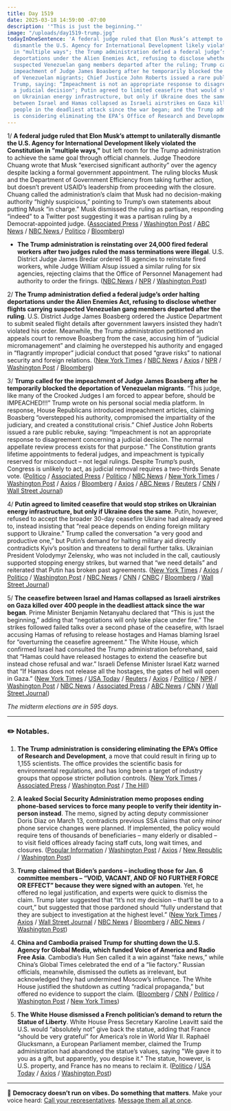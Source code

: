 ```yaml
---
title: Day 1519
date: 2025-03-18 14:59:00 -07:00
description: '"This is just the beginning."'
image: "/uploads/day1519-trump.jpg"
todayInOneSentence: 'A federal judge ruled that Elon Musk’s attempt to unilaterally
  dismantle the U.S. Agency for International Development likely violated the Constitution
  in "multiple ways"; the Trump administration defied a federal judge’s order halting
  deportations under the Alien Enemies Act, refusing to disclose whether flights carrying
  suspected Venezuelan gang members departed after the ruling; Trump called for the
  impeachment of Judge James Boasberg after he temporarily blocked the deportation
  of Venezuelan migrants; Chief Justice John Roberts issued a rare public rebuke of
  Trump, saying: “Impeachment is not an appropriate response to disagreement concerning
  a judicial decision"; Putin agreed to limited ceasefire that would stop strikes
  on Ukrainian energy infrastructure, but only if Ukraine does the same; the ceasefire
  between Israel and Hamas collapsed as Israeli airstrikes on Gaza killed over 400
  people in the deadliest attack since the war began; and the Trump administration
  is considering eliminating the EPA’s Office of Research and Development.'
---
```


1/ **A federal judge ruled that Elon Musk’s attempt to unilaterally dismantle the U.S. Agency for International Development likely violated the Constitution in "multiple ways,"** but left room for the Trump administration to achieve the same goal through official channels. Judge Theodore Chuang wrote that Musk “exercised significant authority” over the agency despite lacking a formal government appointment. The ruling blocks Musk and the Department of Government Efficiency from taking further action, but doesn’t prevent USAID’s leadership from proceeding with the closure. Chuang called the administration’s claim that Musk had no decision-making authority “highly suspicious,” pointing to Trump’s own statements about putting Musk “in charge.” Musk dismissed the ruling as partisan, responding “indeed” to a Twitter post suggesting it was a partisan ruling by a Democrat-appointed judge. ([Associated Press](https://apnews.com/article/usaid-federal-judge-trump-administration-bdc919a5d98eda5ab72a32fdfe2f147d) / [Washington Post](https://www.washingtonpost.com/dc-md-va/2025/03/18/maryland-judge-blocks-doge/) / [ABC News](https://abcnews.go.com/Politics/judge-dismantling-usaid-unconstitutional-orders-musk-restore-access/story?id=119923733) / [NBC News ](https://www.nbcnews.com/politics/doge/elon-musk-doge-efforts-close-usaid-unconstitutional-agency-systems-mus-rcna196961)/ [Politico](https://www.politico.com/news/2025/03/18/musk-doge-usaid-00236634) / [Bloomberg](https://www.bloomberg.com/news/articles/2025-03-18/judge-finds-musk-role-in-usaid-closure-likely-unconstitutional))

* **The Trump administration is reinstating over 24,000 fired federal workers after two judges ruled the mass terminations were illegal**. U.S. District Judge James Bredar ordered 18 agencies to reinstate fired workers, while Judge William Alsup issued a similar ruling for six agencies, rejecting claims that the Office of Personnel Management had authority to order the firings. ([NBC News](https://www.nbcnews.com/politics/trump-administration/trump-administration-says-working-reinstate-24000-fired-federal-worker-rcna196897) / [NPR](https://www.npr.org/2025/03/18/nx-s1-5332139/fired-federal-employees-reinstate-leave) / [Washington Post](https://www.washingtonpost.com/dc-md-va/2025/03/17/trump-administration-reinstates-fired-probationary-workers/))

2/ **The Trump administration defied a federal judge’s order halting deportations under the Alien Enemies Act, refusing to disclose whether flights carrying suspected Venezuelan gang members departed after the ruling**. U.S. District Judge James Boasberg ordered the Justice Department to submit sealed flight details after government lawyers insisted they hadn’t violated his order. Meanwhile, the Trump administration petitioned an appeals court to remove Boasberg from the case, accusing him of “judicial micromanagement” and claiming he overstepped his authority and engaged in “flagrantly improper” judicial conduct that posed “grave risks” to national security and foreign relations. ([New York Times](https://www.nytimes.com/2025/03/18/us/politics/trump-venezuela-deportations-doj-court-order.html) / [NBC News](https://www.nbcnews.com/politics/trump-administration/doj-refuses-respond-questions-judge-blocked-alien-enemies-act-deportat-rcna196883) / [Axios](https://www.axios.com/2025/03/18/justice-department-venezuelan-migrant-deportations-responses) / [NPR](https://www.npr.org/2025/03/18/nx-s1-5331986/deportation-flight-tren-de-aragua-justice-department-boasberg) / [Washington Post](https://www.washingtonpost.com/politics/2025/03/17/trump-court-orders-defy-deportations/) / [Bloomberg](https://www.bloomberg.com/news/articles/2025-03-18/trump-doj-says-venezuelan-deportations-didn-t-defy-judge-s-order))

3/ **Trump called for the impeachment of Judge James Boasberg after he temporarily blocked the deportation of Venezuelan migrants**. “This judge, like many of the Crooked Judges I am forced to appear before, should be IMPEACHED!!!” Trump wrote on his personal social media platform. In response, House Republicans introduced impeachment articles, claiming Boasberg “overstepped his authority, compromised the impartiality of the judiciary, and created a constitutional crisis.” Chief Justice John Roberts issued a rare public rebuke, saying: “Impeachment is not an appropriate response to disagreement concerning a judicial decision. The normal appellate review process exists for that purpose.” The Constitution grants lifetime appointments to federal judges, and impeachment is typically reserved for misconduct – not legal rulings. Despite Trump’s push, Congress is unlikely to act, as judicial removal requires a two-thirds Senate vote. ([Politico](https://www.politico.com/news/2025/03/18/trump-impeachment-judge-deportations-00235173) / [Associated Press](https://apnews.com/article/donald-trump-federal-judges-impeachment-29da1153a9f82106748098a6606fec39) / [Politico](https://www.politico.com/news/2025/03/18/john-roberts-donald-trump-impeach-federal-judges-00235742) / [NBC News](https://www.nbcnews.com/politics/supreme-court/chief-justice-pushes-back-calls-impeach-judges-rule-trump-rcna196922) / [New York Times](https://www.nytimes.com/2025/03/18/us/chief-justice-roberts-impeachment-trump.html) / [Washington Post](https://www.washingtonpost.com/politics/2025/03/18/trump-judges-impeach-chief-justice-roberts/) / [Axios](https://www.axios.com/2025/03/18/donald-trump-impeach-judge-house-republicans) / [Bloomberg](https://www.bloomberg.com/news/articles/2025-03-18/us-chief-justice-calls-impeaching-judges-over-rulings-improper) / [Axios](https://www.axios.com/2025/03/18/justice-roberts-trump-impeach-judge-venezuela) / [ABC News](https://abcnews.go.com/Politics/trump-insults-federal-judge-amid-legal-battle-deportation/story?id=119909983) / [Reuters](https://www.reuters.com/legal/us-chief-justice-roberts-calls-judges-impeachment-are-inappropriate-after-trump-2025-03-18/) / [CNN](https://www.cnn.com/2025/03/18/politics/john-roberts-donald-trump-impeachment/index.html) / [Wall Street Journal](https://www.wsj.com/us-news/law/chief-justice-roberts-criticizes-trumps-call-to-impeach-judges-e3b2be89))

4/ **Putin agreed to limited ceasefire that would stop strikes on Ukrainian energy infrastructure, but only if Ukraine does the same**. Putin, however, refused to accept the broader 30-day ceasefire Ukraine had already agreed to, instead insisting that “real peace depends on ending foreign military support to Ukraine.” Trump called the conversation “a very good and productive one,” but Putin’s demand for halting military aid directly contradicts Kyiv’s position and threatens to derail further talks. Ukrainian President Volodymyr Zelensky, who was not included in the call, cautiously supported stopping energy strikes, but warned that “we need details” and reiterated that Putin has broken past agreements. ([New York Times](https://www.nytimes.com/2025/03/18/us/politics/trump-putin-call-ukraine-russia-ceasefire.html) / [Axios](https://www.axios.com/2025/03/18/trump-putin-call-ukraine-war) / [Politico](https://www.politico.com/news/2025/03/18/trump-putin-ukraine-call-00235878) / [Washington Post](https://www.washingtonpost.com/politics/2025/03/18/trump-presidency-news/) / [NBC News](https://www.nbcnews.com/news/world/trump-putin-russia-ukraine-call-zelenskyy-nato-ceasefire-zaporizhzhia-rcna196847) / [CNN](https://www.cnn.com/2025/03/18/politics/trump-putin-ceasefire-russia-ukraine-war/index.html) / [CNBC](https://www.cnbc.com/2025/03/18/trump-putin-russia-ukraine-war-ceasefire-call.html) / [Bloomberg](https://www.bloomberg.com/news/articles/2025-03-18/trump-and-putin-wrap-phone-call-as-us-pushes-for-ceasefire) / [Wall Street Journal](https://www.wsj.com/world/trump-putin-phone-call-ukraine-russia-ceasefire-73f44bf0))

5/ **The ceasefire between Israel and Hamas collapsed as Israeli airstrikes on Gaza killed over 400 people in the deadliest attack since the war began**. Prime Minister Benjamin Netanyahu declared that “This is just the beginning,” adding that “negotiations will only take place under fire.” The strikes followed failed talks over a second phase of the ceasefire, with Israel accusing Hamas of refusing to release hostages and Hamas blaming Israel for “overturning the ceasefire agreement.” The White House, which confirmed Israel had consulted the Trump administration beforehand, said that “Hamas could have released hostages to extend the ceasefire but instead chose refusal and war.” Israeli Defense Minister Israel Katz warned that “If Hamas does not release all the hostages, the gates of hell will open in Gaza.” ([New York Times](https://www.nytimes.com/live/2025/03/17/world/israel-gaza-airstrikes) / [USA Today](https://www.usatoday.com/story/news/world/2025/03/17/israel-hamas-gaza-military-airstrikes/82505920007/) / [Reuters](https://www.reuters.com/world/middle-east/israeli-military-conducts-strikes-hamas-targets-gaza-army-says-2025-03-18/) / [Axios](https://www.axios.com/2025/03/18/israel-gaza-war-resumes-airstrikes-hamas) / [Politico](https://www.politico.com/news/2025/03/18/israel-gaza-airstrikes-death-toll-00235043) / [NPR](https://www.npr.org/2025/03/17/g-s1-54401/israel-launches-deadly-series-of-attack-on-gaza) / [Washington Post](https://www.washingtonpost.com/world/2025/03/17/israel-hamas-ceasefire-gaza-war-airstrikes/) / [NBC News](https://www.nbcnews.com/news/world/live-blog/israel-hamas-war-hundreds-palestinians-killed-israeli-strikes-gaza-rcna196842) / [Associated Press](https://apnews.com/live/latest-updates-israel-launches-new-wave-of-airstrikes-across-gaza-after-ceasefire-talks-stall) / [ABC News](https://abcnews.go.com/International/israel-conducts-extensive-strikes-gaza-strip-idf/story?id=119894645) / [CNN](https://www.cnn.com/2025/03/17/middleeast/israel-strikes-gaza-hamas-ceasefire-intl-hnk/index.html) / [Wall Street Journal](https://www.wsj.com/world/middle-east/israel-launches-renewed-attacks-on-hamas-in-gaza-74776630))

*The midterm elections are in 595 days.*

---

### ✏️ Notables.

1. **The Trump administration is considering eliminating the EPA’s Office of Research and Development**, a move that could result in firing up to 1,155 scientists. The office provides the scientific basis for environmental regulations, and has long been a target of industry groups that oppose stricter pollution controls. ([New York Times](https://www.nytimes.com/2025/03/17/climate/trump-eliminates-epa-science.html) / [Associated Press](https://apnews.com/article/epa-science-layoffs-trump-doge-8a5743b9281e3f82afdf2cdd5f972d5f) / [Washington Post](https://www.washingtonpost.com/climate-environment/2025/03/18/epa-science-office-research-development/) / [The Hill](https://thehill.com/policy/energy-environment/5200544-trump-administration-epa-science-arm-elimination/))

2. **A leaked Social Security Administration memo proposes ending phone-based services to force many people to verify their identity in-person instead**. The memo, signed by acting deputy commissioner Doris Diaz on March 13, contradicts previous SSA claims that only minor phone service changes were planned. If implemented, the policy would require tens of thousands of beneficiaries – many elderly or disabled – to visit field offices already facing staff cuts, long wait times, and closures. ([Popular Information](https://popular.info/p/exclusive-memo-details-trump-plan) / [Washington Post](https://www.washingtonpost.com/business/2025/03/17/irs-staff-cuts-taxpayer-advocate-service/) / [Axios](https://www.axios.com/2025/03/17/social-security-trump-doge) / [New Republic](https://newrepublic.com/post/192824/donald-trump-ukraine-war-campaign-promise) / [Washington Post](https://www.washingtonpost.com/politics/2025/03/17/social-security-changes-phone-claims-doge/))

3. **Trump claimed that Biden’s pardons – including those for Jan. 6 committee members – “VOID, VACANT, AND OF NO FURTHER FORCE OR EFFECT” because they were signed with an autopen**. Yet, he offered no legal justification, and experts were quick to dismiss the claim. Trump later suggested that “It’s not my decision – that’ll be up to a court,” but suggested that those pardoned should “fully understand that they are subject to investigation at the highest level.” ([New York Times](https://www.nytimes.com/2025/03/17/us/autopen-pardons-biden-trump.html) / [Axios](https://www.axios.com/2025/03/17/trump-biden-pardons-autopen-jan-6-committee) / [Wall Street Journal](https://www.wsj.com/politics/policy/trump-lays-groundwork-for-investigating-people-pardoned-by-biden-73ee33ad) / [NBC News](https://www.nbcnews.com/politics/donald-trump/trump-says-bidens-pardons-jan-6-committee-are-void-used-autopen-rcna196670) / [Bloomberg](https://www.bloomberg.com/news/articles/2025-03-17/trump-calls-biden-pardons-void-because-of-autopen-usage) / [ABC News](https://abcnews.go.com/Politics/trump-claims-bidens-pardons-jan-6-committee-void/story?id=119877843) / [Washington Post](https://www.washingtonpost.com/politics/2025/03/17/trump-says-biden-pardons-void-autopen/))

4. **China and Cambodia praised Trump for shutting down the U.S. Agency for Global Media, which funded Voice of America and Radio Free Asia**. Cambodia’s Hun Sen called it a win against “fake news,” while China’s Global Times celebrated the end of a “lie factory.” Russian officials, meanwhile, dismissed the outlets as irrelevant, but acknowledged they had undermined Moscow’s influence. The White House justified the shutdown as cutting “radical propaganda,” but offered no evidence to support the claim. ([Bloomberg](https://www.bloomberg.com/news/articles/2025-03-18/trump-closing-voice-of-america-draws-praise-from-china-cambodia) / [CNN](https://www.cnn.com/2025/03/17/china/china-cheers-trump-cut-voice-of-america-intl-hnk/) / [Politico](https://www.politico.eu/article/moscow-beijing-rejoice-europe-voa-radio-free-china-disinformation/) / [Washington Post](https://www.washingtonpost.com/politics/2025/03/18/trump-voa-doge-close-fact-checker/) / [New York Times](https://www.nytimes.com/2025/03/18/world/asia/china-trump-voice-of-america.html))

5. **The White House dismissed a French politician’s demand to return the Statue of Liberty**. White House Press Secretary Karoline Leavitt said the U.S. would “absolutely not” give back the statue, adding that France “should be very grateful” for America’s role in World War II. Raphaël Glucksmann, a European Parliament member, claimed the Trump administration had abandoned the statue’s values, saying "We gave it to you as a gift, but apparently, you despise it." The statue, however, is U.S. property, and France has no means to reclaim it. ([Politico](https://www.politico.com/news/2025/03/17/white-house-statue-of-liberty-france-00233883) / [USA Today](https://www.usatoday.com/story/news/politics/2025/03/17/trump-statue-of-liberty-us-france/82492828007/) / [Axios](https://www.axios.com/2025/03/18/france-statue-of-liberty-return-white-house) / [Washington Post](https://www.washingtonpost.com/politics/2025/03/18/statue-liberty-france-us-white-house/))

---

📢 **Democracy doesn’t run on vibes. Do something that matters**. Make your voice heard: [Call your representatives](https://5calls.org/). [Message them all at once](https://resist.bot/).
